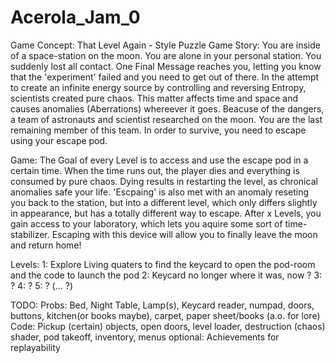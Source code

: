 # Acerola_Jam_0

Game Concept: That Level Again - Style Puzzle Game
Story: You are inside of a space-station on the moon. You are alone in your personal station. You suddenly lost all contact.
		One Final Message reaches you, letting you know that the 'experiment' failed and you need to get out of there.
		In the attempt to create an infinite energy source by controlling and reversing Entropy, scientists created pure chaos.
		This matter affects time and space and causes anomalies (Aberrations) whereever it goes. Beacuse of the dangers, a team of astronauts and scientist
		researched on the moon. You are the last remaining member of this team. In order to survive, you need to escape using your escape pod.
		
Game: The Goal of every Level is to access and use the escape pod in a certain time. When the time runs out, the player dies and everything is consumed by
		pure chaos. Dying results in restarting the level, as chronical anomalies safe your life. 'Escpaing' is also met with an anomaly reseting you back
		to the station, but into a different level, which only differs slightly in appearance, but has a totally different way to escape.
		After x Levels, you gain access to your laboratory, which lets you aquire some sort of time-stabilizer. Escaping with this device will allow you to
		finally leave the moon and return home!
		
Levels: 
	1: Explore Living quaters to find the keycard to open the pod-room and the code to launch the pod
	2: Keycard no longer where it was, now ?
	3: ?
	4: ?
	5: ?
	(... ?)

TODO:
	Probs: Bed, Night Table, Lamp(s), Keycard reader, numpad, doors, buttons, kitchen(or books maybe), carpet, paper sheet/books (a.o. for lore)
	Code: Pickup (certain) objects, open doors, level loader, destruction (chaos) shader, pod takeoff, inventory, menus
	optional: Achievements for replayability
	
